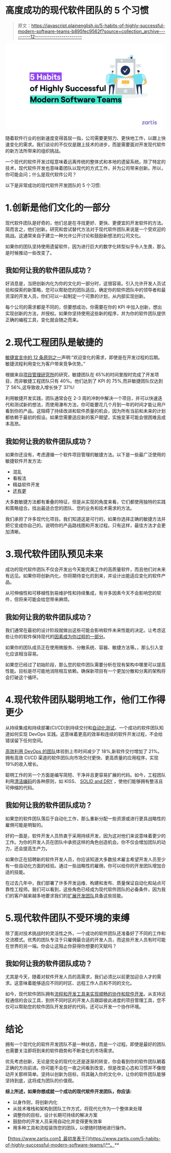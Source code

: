 # 高度成功的现代软件团队的 5 个习惯

> 原文：<https://javascript.plainenglish.io/5-habits-of-highly-successful-modern-software-teams-b895fec9562f?source=collection_archive---------12----------------------->

![](img/ad3a385292cb3aa6271003b4b91f92f0.png)

随着软件行业的创新速度变得首屈一指，公司需要更努力、更快地工作，以跟上快速变化的需求。我们谈论的不仅仅是跟上技术的进步，而是需要面对开发现代软件的新方法所带来的组织挑战。

一个现代的软件开发过程意味着远离传统的整体式和本地的遗留系统。除了特定的技术，现代软件开发也意味着团队以现代的方式工作，并为公司带来创新。所以，你可能会问；什么是现代软件公司？

以下是非常成功的现代软件开发团队的 5 个习惯:

# 1.创新是他们文化的一部分

现代软件团队是好奇的，他们总是在寻找更好、更快、更便宜的开发软件的方法。简而言之，他们创新。研究和尝试替代方法对于现代软件团队来说是一个受欢迎的挑战。这通常来自于建立一种允许公开讨论和鼓励新想法的公司文化。

如果你的团队坚持使用遗留软件，因为进行巨大的数字化转型似乎令人生畏，那么是时候推动一些改变了。

## 我如何让我的软件团队成功？

好消息是，当把创新内化为你的文化的一部分时，这很容易。引入允许开发人员试验和探索的新策略，您可以帮助您的团队适应。确定你的软件团队中的领导者和最资深的开发人员，你们可以一起制定一个可靠的计划，从内部实现创新。

每个公司的需求都是不同的，但要想成功，你需要在你的 KPI 中加入创新，想出实现创新的方法，并授权。如果你坚持使用这些新的程序，并为你的软件团队提供正确的编程工具，变化就会随之而来。

# 2.现代工程团队是敏捷的

[敏捷宣言中的 12 条原则之一](http://agilemanifesto.org/principles.html)声明:“欢迎变化的需求，即使是在开发过程的后期。敏捷流程利用变化为客户带来竞争优势。”

根据来自[项目管理研究所](https://www.pmi.org/-/media/pmi/documents/public/pdf/learning/thought-leadership/pulse/pulse-of-the-profession-2015.pdf)的研究，敏捷团队在 65%的时间里按时完成了开发项目，而非敏捷工程团队只有 40%。他们达到了 KPI 的 75%,而非敏捷团队仅达到了 56%,这导致收入增长快了 37%!

利用敏捷开发实践，团队通常会在 2-3 周的冲刺中解决一个项目，并可以快速迭代和测试新的想法，而使用瀑布方法，你可能要花几个月到一年的时间才能让用户看到你的产品。这阻碍了持续改进和软件质量的机会，因为所有当前和未来的计划都依赖于最初的假设。如果您需要适应新的客户期望，实施变革可能会很困难且成本高昂。

## 我如何让我的软件团队成功？

如果你还没有，考虑遵循一个软件项目管理的敏捷方法。以下是一些最广泛使用的敏捷软件开发方法:

*   混乱
*   看板法
*   精益软件开发
*   [还有更](https://www.blueprintsys.com/agile-development-101/agile-methodologies)

大多数敏捷方法都有重叠的特征，但是从实现的角度来看，它们都使用独特的实践和策略组合。找出最适合您的团队、您的业务和技术需求的方法。

我们承担了许多现代化项目。我们知道这是可行的，如果你选择正确的敏捷方法并把它变成你自己的。说明你的产品路线图和开发过程。只有这样，最佳方法才会更加清晰。

# 3.现代软件团队预见未来

成功的现代软件团队不仅会开发出今天能完美工作的高质量软件，而且他们对未来有远见。如果你将创新内化，你将期待变化的到来，并设计出能适应变化的软件产品。

从可伸缩性和可移植性到易维护性和持续集成，有许多因素今天不会影响您的软件，但将来可能会给您带来麻烦。

## 我如何让我的软件团队成功？

我们通常在最初的设计阶段就做出这些可能会影响软件未来性能的决定。让考虑这些让你的软件保持现代的[因素成为你过程的一部分](https://diginomica.com/12-attributes-modern-software-success)。

如果你的团队成员正在使用微服务、分散系统、容器、敏捷方法等。，那么引入变化应该相当容易。

如果您已经过了初始阶段，那么您的软件团队需要分析在现有架构中哪里可以提高性能。目标是尽可能地消除相互依赖。确保新项目有一个更加分散和分离的架构将会打破这个循环。

# 4.现代软件团队聪明地工作，他们工作得更少

从持续集成和持续部署(CI/CD)到持续交付和[自动化测试](https://www.zartis.com/choosing-a-test-automation-framework-10-questions-to-help-you-on-your-way/)，一个成功的软件团队知道如何实现 DevOps 实践。这意味着更高的效率和连续的软件开发过程，不会给错误留下任何空间。

[高效利用 DevOps 的团队](https://devops.com/optimizing-effective-cicd-pipeline/)体验到上市时间减少了 18%,新软件交付增加了 21%。拥有高效 CI/CD 渠道的软件团队向市场交付更快、更高质量的应用程序，实现 19%的收入增长。

聪明工作的另一个方面是编写简短、干净并且更容易扩展的代码。如今，工程团队利用[清洁编码](https://x-team.com/blog/principles-clean-code/)的各种原则，如 KISS、 [SOLID and DRY](https://www.codeproject.com/Articles/36712/SOLID-and-DRY) ，使他们能够拥有整洁且可伸缩的代码。

## 我如何让我的软件团队成功？

如果您的软件团队落后于自动化工作，那么重新分配一些资源或进行更具战略性的雇佣可能是明智的。

好的一面是，软件开发人员热衷于采用持续开发，因为这对他们来说意味着更少的工作。为你的开发人员在团队中承担这样的角色创造机会。你不仅会增加团队的动力，还会提高生产力。

如果你正在招聘新的软件开发人员，你应该知道大多数技术雇主希望开发人员至少有一些自动化方面的经验。通过一些战略性的雇佣，你可以给你的开发团队增加合适的技能。

在过去几年中，我们部署了许多开发运维、构建和发布、质量保证自动化和站点可靠性工程师。我们可以看到，这些角色已经成为现代软件团队的必备条件，因为我们的客户越来越多地要求我们的[扩展开发团队](https://www.zartis.com/extended-development-teams/)具备这些技能。

# 5.现代软件团队不受环境的束缚

除了面对技术挑战时的灵活性之外，一个成功的软件团队还准备好了不同的工作和交流模式。优秀的团队专注于只雇佣最合适的开发人员，而这些开发人员有时可能在世界的另一端。你会让这阻止你获得你想要的天赋吗？

## 我如何让我的软件团队成功？

尤其是今天，随着对软件开发人员的高需求，我们必须比以前更加迎合人才的需求。这意味着能够适应不同的时区、远程工作人员和不同的文化。

如今，现代软件团队拥有[流程和开发工具来实现顺畅的协作和软件开发](https://www.zartis.com/interview-with-a-coder-killer-insights-for-distributed-teams/)。从支持远程通信的会议工具，到供不同时区的开发人员跟踪彼此进度的项目管理工具，您不仅可以帮助您的软件团队开发良好的代码，还可以开发一个协作环境。

# 结论

拥有一个现代化的软件开发团队不是一种状态，而是一个过程。即使是最好的团队也需要关注即将到来的软件趋势和不断变化的市场需求。

优先考虑创新，无论是完全的现代化还是逐渐的转变，你会看到你的软件团队朝着正确的方向前进。你可能不会在一夜之间看到改变，但是改变心态和习惯并不像按动开关那样简单。坚持以创新为目标，将其融入你的文化中，让你的软件团队能够坚持到底，这将成为团队的价值观。

**综上所述，如果你想成就一个成功的现代软件开发团队，你应该:**

*   以身作则，将创新内化
*   从技术堆栈和架构到团队工作方式，将现代化作为一个整体来处理
*   调整你的目标，设计长期可持续的解决方案
*   鼓励你的开发人员采用自动化并变得更有效率
*   用多种工具和流程装饰您的团队，以便随时随地进行操作。

【https://www.zartis.com】最初发表于[](https://www.zartis.com/5-habits-of-highly-successful-modern-software-teams/)**。**